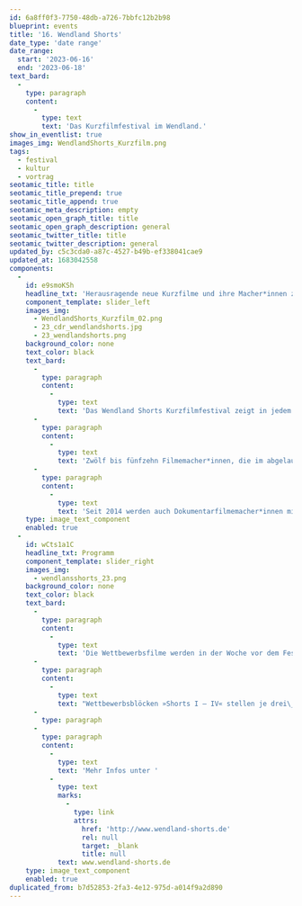 ```yaml
---
id: 6a8ff0f3-7750-48db-a726-7bbfc12b2b98
blueprint: events
title: '16. Wendland Shorts'
date_type: 'date range'
date_range:
  start: '2023-06-16'
  end: '2023-06-18'
text_bard:
  -
    type: paragraph
    content:
      -
        type: text
        text: 'Das Kurzfilmfestival im Wendland.'
show_in_eventlist: true
images_img: WendlandShorts_Kurzfilm.png
tags:
  - festival
  - kultur
  - vortrag
seotamic_title: title
seotamic_title_prepend: true
seotamic_title_append: true
seotamic_meta_description: empty
seotamic_open_graph_title: title
seotamic_open_graph_description: general
seotamic_twitter_title: title
seotamic_twitter_description: general
updated_by: c5c3cda0-a87c-4527-b49b-ef338041cae9
updated_at: 1683042558
components:
  -
    id: e9smoKSh
    headline_txt: 'Herausragende neue Kurzfilme und ihre Macher*innen zu Gast im Wendland'
    component_template: slider_left
    images_img:
      - WendlandShorts_Kurzfilm_02.png
      - 23_cdr_wendlandshorts.jpg
      - 23_wendlandshorts.png
    background_color: none
    text_color: black
    text_bard:
      -
        type: paragraph
        content:
          -
            type: text
            text: 'Das Wendland Shorts Kurzfilmfestival zeigt in jedem Jahr ein Wettbewerbsprogramm aus fiktionalen und dokumentarischen Kurzfilmen, sowie einem Special.'
      -
        type: paragraph
        content:
          -
            type: text
            text: 'Zwölf bis fünfzehn Filmemacher*innen, die im abgelaufenen Jahr mit einem herausragenden Kurzfilm auf sich aufmerksam gemacht haben, werden in den Wettbewerb eingeladen. Diese Filmemacher*innen präsentieren jeweils ihren aktuellen Film sowie eine neue Filmidee vor Publikum und Jury. Die hochkarätig besetzte Fachjury prämiert zum Abschluss sowohl den besten Film also auch die beste Filmidee.'
      -
        type: paragraph
        content:
          -
            type: text
            text: 'Seit 2014 werden auch Dokumentarfilmemacher*innen mit ihren Kurzfilmen zum Festival eingeladen und konkurrieren seit 2019 im selben Wettbewerb um den goldenen und silbernen Storch.'
    type: image_text_component
    enabled: true
  -
    id: wCts1a1C
    headline_txt: Programm
    component_template: slider_right
    images_img:
      - wendlansshorts_23.png
    background_color: none
    text_color: black
    text_bard:
      -
        type: paragraph
        content:
          -
            type: text
            text: 'Die Wettbewerbsfilme werden in der Woche vor dem Festival bekannt gegeben! In den vier'
      -
        type: paragraph
        content:
          -
            type: text
            text: "Wettbewerbsblöcken »Shorts I – IV« stellen je drei\_Filmemacher ihren Kurzfilm und ihre neue Filmidee vor."
      -
        type: paragraph
      -
        type: paragraph
        content:
          -
            type: text
            text: 'Mehr Infos unter '
          -
            type: text
            marks:
              -
                type: link
                attrs:
                  href: 'http://www.wendland-shorts.de'
                  rel: null
                  target: _blank
                  title: null
            text: www.wendland-shorts.de
    type: image_text_component
    enabled: true
duplicated_from: b7d52853-2fa3-4e12-975d-a014f9a2d890
---
```

